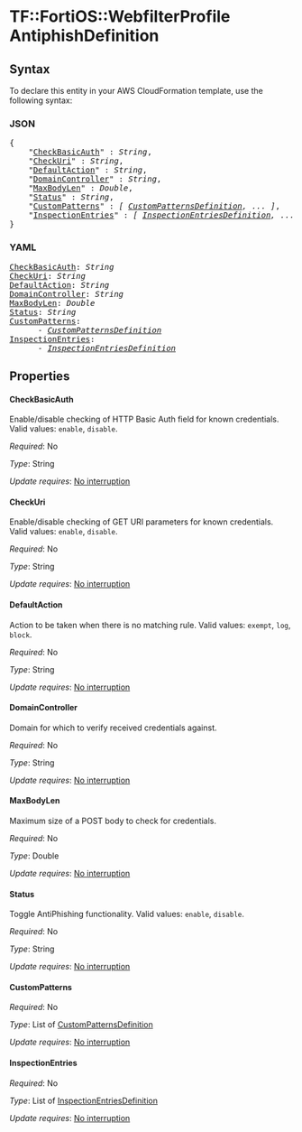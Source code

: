 # TF::FortiOS::WebfilterProfile AntiphishDefinition

## Syntax

To declare this entity in your AWS CloudFormation template, use the following syntax:

### JSON

<pre>
{
    "<a href="#checkbasicauth" title="CheckBasicAuth">CheckBasicAuth</a>" : <i>String</i>,
    "<a href="#checkuri" title="CheckUri">CheckUri</a>" : <i>String</i>,
    "<a href="#defaultaction" title="DefaultAction">DefaultAction</a>" : <i>String</i>,
    "<a href="#domaincontroller" title="DomainController">DomainController</a>" : <i>String</i>,
    "<a href="#maxbodylen" title="MaxBodyLen">MaxBodyLen</a>" : <i>Double</i>,
    "<a href="#status" title="Status">Status</a>" : <i>String</i>,
    "<a href="#custompatterns" title="CustomPatterns">CustomPatterns</a>" : <i>[ <a href="custompatternsdefinition.md">CustomPatternsDefinition</a>, ... ]</i>,
    "<a href="#inspectionentries" title="InspectionEntries">InspectionEntries</a>" : <i>[ <a href="inspectionentriesdefinition.md">InspectionEntriesDefinition</a>, ... ]</i>
}
</pre>

### YAML

<pre>
<a href="#checkbasicauth" title="CheckBasicAuth">CheckBasicAuth</a>: <i>String</i>
<a href="#checkuri" title="CheckUri">CheckUri</a>: <i>String</i>
<a href="#defaultaction" title="DefaultAction">DefaultAction</a>: <i>String</i>
<a href="#domaincontroller" title="DomainController">DomainController</a>: <i>String</i>
<a href="#maxbodylen" title="MaxBodyLen">MaxBodyLen</a>: <i>Double</i>
<a href="#status" title="Status">Status</a>: <i>String</i>
<a href="#custompatterns" title="CustomPatterns">CustomPatterns</a>: <i>
      - <a href="custompatternsdefinition.md">CustomPatternsDefinition</a></i>
<a href="#inspectionentries" title="InspectionEntries">InspectionEntries</a>: <i>
      - <a href="inspectionentriesdefinition.md">InspectionEntriesDefinition</a></i>
</pre>

## Properties

#### CheckBasicAuth

Enable/disable checking of HTTP Basic Auth field for known credentials. Valid values: `enable`, `disable`.

_Required_: No

_Type_: String

_Update requires_: [No interruption](https://docs.aws.amazon.com/AWSCloudFormation/latest/UserGuide/using-cfn-updating-stacks-update-behaviors.html#update-no-interrupt)

#### CheckUri

Enable/disable checking of GET URI parameters for known credentials. Valid values: `enable`, `disable`.

_Required_: No

_Type_: String

_Update requires_: [No interruption](https://docs.aws.amazon.com/AWSCloudFormation/latest/UserGuide/using-cfn-updating-stacks-update-behaviors.html#update-no-interrupt)

#### DefaultAction

Action to be taken when there is no matching rule. Valid values: `exempt`, `log`, `block`.

_Required_: No

_Type_: String

_Update requires_: [No interruption](https://docs.aws.amazon.com/AWSCloudFormation/latest/UserGuide/using-cfn-updating-stacks-update-behaviors.html#update-no-interrupt)

#### DomainController

Domain for which to verify received credentials against.

_Required_: No

_Type_: String

_Update requires_: [No interruption](https://docs.aws.amazon.com/AWSCloudFormation/latest/UserGuide/using-cfn-updating-stacks-update-behaviors.html#update-no-interrupt)

#### MaxBodyLen

Maximum size of a POST body to check for credentials.

_Required_: No

_Type_: Double

_Update requires_: [No interruption](https://docs.aws.amazon.com/AWSCloudFormation/latest/UserGuide/using-cfn-updating-stacks-update-behaviors.html#update-no-interrupt)

#### Status

Toggle AntiPhishing functionality. Valid values: `enable`, `disable`.

_Required_: No

_Type_: String

_Update requires_: [No interruption](https://docs.aws.amazon.com/AWSCloudFormation/latest/UserGuide/using-cfn-updating-stacks-update-behaviors.html#update-no-interrupt)

#### CustomPatterns

_Required_: No

_Type_: List of <a href="custompatternsdefinition.md">CustomPatternsDefinition</a>

_Update requires_: [No interruption](https://docs.aws.amazon.com/AWSCloudFormation/latest/UserGuide/using-cfn-updating-stacks-update-behaviors.html#update-no-interrupt)

#### InspectionEntries

_Required_: No

_Type_: List of <a href="inspectionentriesdefinition.md">InspectionEntriesDefinition</a>

_Update requires_: [No interruption](https://docs.aws.amazon.com/AWSCloudFormation/latest/UserGuide/using-cfn-updating-stacks-update-behaviors.html#update-no-interrupt)

